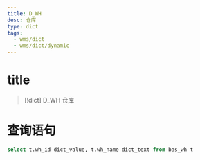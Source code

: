 ```yaml
---
title: D_WH
desc: 仓库
type: dict
tags:
  - wms/dict
  - wms/dict/dynamic
---
```

# title
>[!dict] D_WH
> 仓库

# 查询语句
```sql
select t.wh_id dict_value, t.wh_name dict_text from bas_wh t
```
